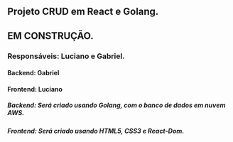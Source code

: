 


## Projeto CRUD em React e Golang. 
## EM CONSTRUÇÃO.

### Responsáveis: Luciano e Gabriel.

#### Backend: Gabriel
#### Frontend: Luciano


##### Backend: Será criado usando Golang, com o banco de dados em nuvem AWS.

##### Frontend: Será criado usando HTML5, CSS3 e React-Dom.